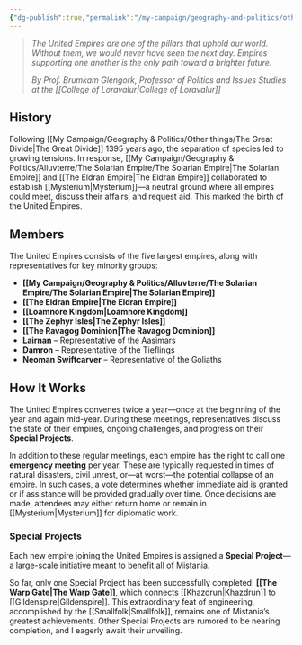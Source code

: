 ```yaml
---
{"dg-publish":true,"permalink":"/my-campaign/geography-and-politics/other-things/united-empires/"}
---
```


> _The United Empires are one of the pillars that uphold our world. Without them, we would never have seen the next day. Empires supporting one another is the only path toward a brighter future._
> 
> _By Prof. Brumkam Glengork, Professor of Politics and Issues Studies at the [[College of Loravalur\|College of Loravalur]]_

## History

Following [[My Campaign/Geography & Politics/Other things/The Great Divide\|The Great Divide]] 1395 years ago, the separation of species led to growing tensions. In response, [[My Campaign/Geography & Politics/Alluvterre/The Solarian Empire/The Solarian Empire\|The Solarian Empire]] and [[The Eldran Empire\|The Eldran Empire]] collaborated to establish [[Mysterium\|Mysterium]]—a neutral ground where all empires could meet, discuss their affairs, and request aid. This marked the birth of the United Empires.

## Members

The United Empires consists of the five largest empires, along with representatives for key minority groups:

- **[[My Campaign/Geography & Politics/Alluvterre/The Solarian Empire/The Solarian Empire\|The Solarian Empire]]**
- **[[The Eldran Empire\|The Eldran Empire]]**
- **[[Loamnore Kingdom\|Loamnore Kingdom]]**
- **[[The Zephyr Isles\|The Zephyr Isles]]**
- **[[The Ravagog Dominion\|The Ravagog Dominion]]**
- **Lairnan** – Representative of the Aasimars
- **Damron** – Representative of the Tieflings
- **Neoman Swiftcarver** – Representative of the Goliaths

## How It Works

The United Empires convenes twice a year—once at the beginning of the year and again mid-year. During these meetings, representatives discuss the state of their empires, ongoing challenges, and progress on their **Special Projects**.

In addition to these regular meetings, each empire has the right to call one **emergency meeting** per year. These are typically requested in times of natural disasters, civil unrest, or—at worst—the potential collapse of an empire. In such cases, a vote determines whether immediate aid is granted or if assistance will be provided gradually over time. Once decisions are made, attendees may either return home or remain in [[Mysterium\|Mysterium]] for diplomatic work.

### Special Projects

Each new empire joining the United Empires is assigned a **Special Project**—a large-scale initiative meant to benefit all of Mistania.

So far, only one Special Project has been successfully completed: **[[The Warp Gate\|The Warp Gate]]**, which connects [[Khazdrun\|Khazdrun]] to [[Gildenspire\|Gildenspire]]. This extraordinary feat of engineering, accomplished by the [[Smallfolk\|Smallfolk]], remains one of Mistania’s greatest achievements. Other Special Projects are rumored to be nearing completion, and I eagerly await their unveiling.